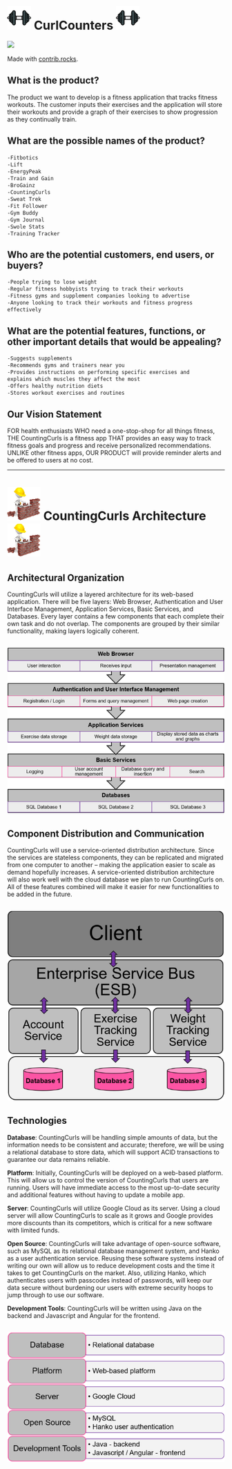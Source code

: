 # ![smalldumbbell](img/smalldumbbell.png) **CurlCounters** ![smalldumbbell](img/smalldumbbell.png)

<a href="https://github.com/Zac-Sells/-Curl-Counters/graphs/contributors">
  <img src="https://contrib.rocks/image?repo=Zac-Sells/-Curl-Counters" />
</a>

Made with [contrib.rocks](https://contrib.rocks).

## What is the product?
The product we want to develop is a fitness application that 
tracks fitness workouts. The customer inputs their exercises and the 
application will store their workouts and provide a graph of their 
exercises to show progression as they continually train.

## What are the possible names of the product?
	-Fitbotics
	-Lift
	-EnergyPeak
	-Train and Gain
	-BroGainz
	-CountingCurls
	-Sweat Trek
	-Fit Follower
	-Gym Buddy
	-Gym Journal
	-Swole Stats
	-Training Tracker

## Who are the potential customers, end users, or buyers?
	-People trying to lose weight
	-Regular fitness hobbyists trying to track their workouts
	-Fitness gyms and supplement companies looking to advertise
	-Anyone looking to track their workouts and fitness progress 
	effectively

## What are the potential features, functions, or other important details that would be appealing? 
	-Suggests supplements
	-Recommends gyms and trainers near you
	-Provides instructions on performing specific exercises and 
	explains which muscles they affect the most
	-Offers healthy nutrition diets
	-Stores workout exercises and routines

## Our Vision Statement
FOR health enthusiasts WHO need a one-stop-shop for all things fitness, 
THE CountingCurls is a fitness app THAT provides an easy way to track 
fitness goals and progress and receive personalized recommendations. 
UNLIKE other fitness apps, OUR PRODUCT will provide reminder alerts and be 
offered to users at no cost.

---

# ![archgif](img/archgif.gif) CountingCurls Architecture ![archgif](img/archgif.gif)
	
## Architectural Organization
CountingCurls will utilize a layered architecture for its web-based application. 
There will be five layers: Web Browser, Authentication and User Interface Management, Application 
Services, Basic Services, and Databases. Every layer contains a few components that each complete 
their own task and do not overlap. The components are grouped by their similar functionality, making
layers logically coherent. 

## ![arch1img](img/arch1img.png)

## Component Distribution and Communication
CountingCurls will use a service-oriented distribution architecture. Since the services are stateless
components, they can be replicated and migrated from one computer to another – making the application
easier to scale as demand hopefully increases. A service-oriented distribution architecture will also 
work well with the cloud database we plan to run CountingCurls on. All of these features combined will
make it easier for new functionalities to be added in the future. 

## ![arch2img](img/arch2img.png)

## Technologies
**Database**: CountingCurls will be handling simple amounts of data, but the information needs to be 
consistent and accurate; therefore, we will be using a relational database to store data, which 
will support ACID transactions to guarantee our data remains reliable.  

**Platform**: Initially, CountingCurls will be deployed on a web-based platform. This will allow us 
to control the version of CountingCurls that users are running. Users will have immediate access 
to the most up-to-date security and additional features without having to update a mobile app.  

**Server**: CountingCurls will utilize Google Cloud as its server. Using a cloud server will allow 
CountingCurls to scale as it grows and Google provides more discounts than its competitors, which 
is critical for a new software with limited funds.  

**Open Source**: CountingCurls will take advantage of open-source software, such as MySQL as its 
relational database management system, and Hanko as a user authentication service. Reusing these 
software systems instead of writing our own will allow us to reduce development costs and the 
time it takes to get CountingCurls on the market. Also, utilizing Hanko, which authenticates users 
with passcodes instead of passwords, will keep our data secure without burdening our users with 
extreme security hoops to jump through to use our software. 

**Development Tools**: CountingCurls will be written using Java on the backend and Javascript and 
Angular for the frontend. 

## ![arch3img](img/arch3img.png)